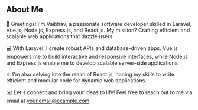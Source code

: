 ## About Me

👋 Greetings! I'm Vaibhav, a passionate software developer skilled in Laravel, Vue.js, Node.js, Express.js, and React.js. My mission? Crafting efficient and scalable web applications that dazzle users.

💻 With Laravel, I create robust APIs and database-driven apps. Vue.js empowers me to build interactive and responsive interfaces, while Node.js and Express.js enable me to develop scalable server-side applications.

⚛️ I'm also delving into the realm of React.js, honing my skills to write efficient and modular code for dynamic web applications.

✉️ Let's connect and bring your ideas to life! Feel free to reach out to me via email at [your.email@example.com](mailto:your.email@example.com).


